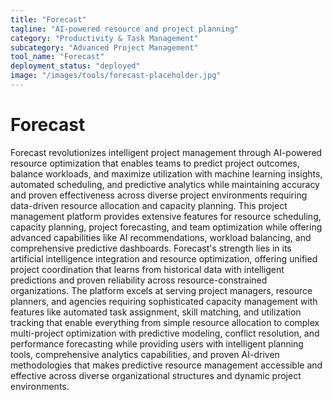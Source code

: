 ```yaml
---
title: "Forecast"
tagline: "AI-powered resource and project planning"
category: "Productivity & Task Management"
subcategory: "Advanced Project Management"
tool_name: "Forecast"
deployment_status: "deployed"
image: "/images/tools/forecast-placeholder.jpg"
---
```


# Forecast

Forecast revolutionizes intelligent project management through AI-powered resource optimization that enables teams to predict project outcomes, balance workloads, and maximize utilization with machine learning insights, automated scheduling, and predictive analytics while maintaining accuracy and proven effectiveness across diverse project environments requiring data-driven resource allocation and capacity planning. This project management platform provides extensive features for resource scheduling, capacity planning, project forecasting, and team optimization while offering advanced capabilities like AI recommendations, workload balancing, and comprehensive predictive dashboards. Forecast's strength lies in its artificial intelligence integration and resource optimization, offering unified project coordination that learns from historical data with intelligent predictions and proven reliability across resource-constrained organizations. The platform excels at serving project managers, resource planners, and agencies requiring sophisticated capacity management with features like automated task assignment, skill matching, and utilization tracking that enable everything from simple resource allocation to complex multi-project optimization with predictive modeling, conflict resolution, and performance forecasting while providing users with intelligent planning tools, comprehensive analytics capabilities, and proven AI-driven methodologies that makes predictive resource management accessible and effective across diverse organizational structures and dynamic project environments.